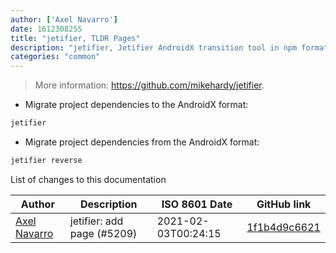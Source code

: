 ```yaml
---
author: ['Axel Navarro']
date: 1612308255
title: "jetifier, TLDR Pages"
description: "jetifier, Jetifier AndroidX transition tool in npm format, with a react-native compatible style."
categories: "common"
---
```

> More information: <https://github.com/mikehardy/jetifier>.

- Migrate project dependencies to the AndroidX format:

```bash
jetifier
```

- Migrate project dependencies from the AndroidX format:

```bash
jetifier reverse
```
List of changes to this documentation


Author | Description | ISO 8601 Date | GitHub link
------|-----|-----|-----
[Axel Navarro](mailto:navarroaxel@gmail.com) | jetifier: add page (#5209) | 2021-02-03T00:24:15 | [1f1b4d9c6621](https://github.com/tldr-pages/tldr/commit/1f1b4d9c6621c3bc7a78c74a645deea29c70c53f)

